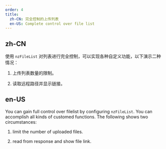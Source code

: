 ```yaml
---
order: 4
title:
  zh-CN: 完全控制的上传列表
  en-US: Complete control over file list
---
```


## zh-CN

使用 `nzFileList` 对列表进行完全控制，可以实现各种自定义功能，以下演示二种情况：

1. 上传列表数量的限制。

2. 读取远程路径并显示链接。

## en-US

You can gain full control over filelist by configuring `nzFileList`. You can accomplish all kinds of customed functions. The following shows two circumstances:

1. limit the number of uploaded files.

2. read from response and show file link.
